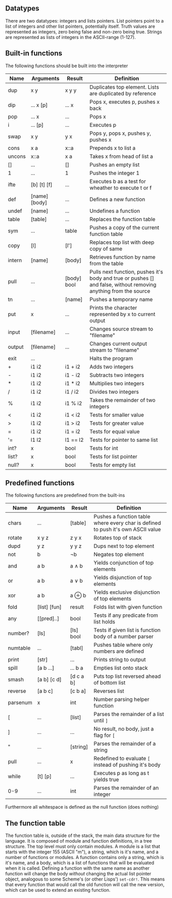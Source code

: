 ## Datatypes

There are two datatypes: integers and lists pointers. List pointers point to a list of integers and other list pointers, potentially itself. Truth values are represented as integers, zero being false and non-zero being true. Strings are represented as lists of integers in the ASCII-range (1-127).

## Built-in functions

The following functions should be built into the interpreter

| Name 	 | Arguments	 | Result	| Definition			|
| ---- 	 | ---------   	 | ------ 	| ------------------------- 	|
| dup  	 | x y	       	 | x y y  	| Duplicates top element. Lists are duplicated by reference   	|
| dip  	 | ... x [p]   	 | ... x  	| Pops x, executes p, pushes x back 	      		      		|
| pop  	 | ... x       	 | ...    	| Pops x						      							|
| i    	 | ... [p]     	 | ...    	| Executes p						      						|
| swap 	 | x y 	       	 | y x    	| Pops y, pops x, pushes y, pushes x			      			|
| cons 	 | x a	       	 | x::a   	| Prepends x to list a				      	      				|
| uncons | x::a	       	 | x a    	| Takes x from head of list a				      				|
| []	 | ...	       	 | []     	| Pushes an empty list	  			      	      				|
| 1	 	 | ...		 	 | 1		| Pushes the integer 1					      					|
| ifte	 | [b] [t] [f] 	 | ...	  	| Executes b as a test for wheather to execute t or f	      	|
| def	 | [name] [body] | ...	  	| Defines a new function   	      	 	      	      			|
| undef	 | [name] 	 	 | ...	  	| Undefines a function				      	      				|
| table	 | [table]		 | ...		| Replaces the function table									|
| sym	 | ...		 	 | table  	| Pushes a copy of the current function table		      		|
| copy	 | [l]		 	 | [l']		| Replaces top list with deep copy of same				  		|
| intern | [name]	 	 | [body]	| Retrieves function by name from the table				  		|
| pull	 | ...		 	 | [body] bool  | Pulls next function, pushes it's body and true or pushes [] and false, without removing anything from the source  |
| tn	 | ...		 	 | [name] 	| Pushes a temporary name      	       	  		      			|
| put	 | x		 	 | ...		| Prints the character represented by x to current output     	|
| input	 | [filename]	 | ...		| Changes source stream to "filename"			      			|
| output | [filename]	 | ...		| Changes current output stream to "filename"		      		|
| exit	 | ...		 	 | 			| Halts the program	 	   			      						|
| +	 	 | i1 i2	 	 | i1 + i2	| Adds two integers					      						|
| -	 	 | i1 i2	 	 | i1 - i2	| Subtracts two integers				      					|
| * 	 | i1 i2	 	 | i1 * i2	| Multiplies two integers				      					|
| /	 	 | i1 i2	 	 | i1 / i2	| Divides two integers					      					|
| %	 	 | i1 i2	 	 | i1 % i2	| Takes the remainder of two integers			      			|
| <	 	 | i1 i2	 	 | i1 < i2	| Tests for smaller value    				      				|
| > 	 | i1 i2	 	 | i1 > i2	| Tests for greater value				      					|
| =	 	 | i1 i2	 	 | i1 = i2	| Tests for equal value					      					|
| '=	 | l1 l2	 	 | l1 == l2	| Tests for pointer to same list			      				|
| int?	 | x  		 	 | bool	 	| Tests for int						      						|
| list?	 | x		 	 | bool		| Tests for list pointer				      					|
| null?	 | x			 | bool		| Tests for empty list											|

## Predefined functions

The following functions are predefined from the built-ins

| Name 	 | Arguments 	 | Result 	| Definition													|
| ---- 	 | ---------   	 | ------ 	| ------------------------- 									|
| chars	 | ...		 	 | [table]	| Pushes a function table where every char is defined to push it's own ASCII value |
| rotate | x y z		 | z y x	| Rotates top of stack 	  			  	   	  		  	 	  	|
| dupd	 | y z		 	 | y y z	| Dups next to top element 										|
| not	 | b 			 | ¬b  		| Negates top element											|
| and	 | a b 			 | a ∧ b	| Yields conjunction of top elements							|
| or	 | a b 			 | a ∨ b	| Yields disjunction of top elements							|
| xor	 | a b 			 | a ⊕ b	| Yields exclusive disjunction of top elements					|
| fold	 | [list] [fun]	 | result	| Folds list with given function  	  							|
| any	 | [[pred]..]	 | bool		| Tests if any predicate from list holds						|
| number? | [ls]		 | [ls] bool | Tests if given list is function body of a number parser		|
| numtable | ...		 | [tabl]	| Pushes table where only numbers are defined  	 				|
| print  | [str]		 | ...		| Prints string to output										|
| spill	 | [a b ...]	 | ... b a	| Empties list onto stack										|
| smash	 | [a b] [c d]	 | [d c a b] | Puts top list reversed ahead of bottom list					|
| reverse | [a b c]	     | [c b a]	| Reverses list	 		  		   		  						|
| parsenum | x 	 		 | int		| Number parsing helper function								|
| [	 	 | ...		 	 | [list]	| Parses the remainder of a list until `]`						|
| ]	 	 | ...		 	 | ...		| No result, no body, just a flag for `[`						|
| "	 	 | ...		 	 | [string]	| Parses the remainder of a string								|
| pull	 | ...		 	 | x		| Redefined to evaluate `[` instead of pushing it's body 		|
| while	 | [t] [p]	 	 | ...		| Executes p as long as t yields true  	       	    			|
| 0-9 	 | ...		 	 | int		| Parses the remainder of an integer   	       	    			|

Furthermore all whitespace is defined as the null function (does nothing)

## The function table

The function table is, outside of the stack, the main data structure for the language. It is composed of module and function definitions, in a tree structure. The top level must only contain modules. A module is a list that starts with the integer 155 (ASCII "m"), a string, which is it's name, and a number of functions or modules. A function contains only a string, which is it's name, and a body, which is a list of functions that will be evaluated when it is called. Defining a function with the same name as another function will change the body *without* changing the actual list pointer object, analogous to some Scheme's (or other Lisps') `set-cdr!`. This means that every function that would call the old function will call the new version, which can be used to extend an existing function.